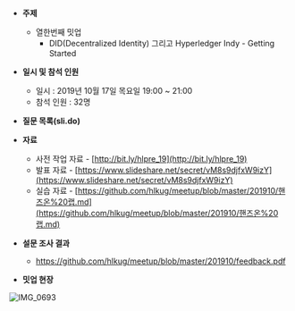 - **주제**
  
  - 열한번째 밋업
    - DID(Decentralized Identity) 그리고 Hyperledger Indy - Getting Started
- **일시 및 참석 인원**
  - 일시 : 2019년 10월 17일 목요일 19:00 ~ 21:00
  - 참석 인원 : 32명
- **질문 목록(sli.do)**
- **자료**
  - 사전 작업 자료 - [http://bit.ly/hlpre_19](http://bit.ly/hlpre_19)
  - 발표 자료 - [https://www.slideshare.net/secret/vM8s9djfxW9izY](https://www.slideshare.net/secret/vM8s9djfxW9izY) 
  - 실습 자료 - [https://github.com/hlkug/meetup/blob/master/201910/핸즈온%20랩.md](https://github.com/hlkug/meetup/blob/master/201910/핸즈온%20랩.md)
- **설문 조사 결과**
  - https://github.com/hlkug/meetup/blob/master/201910/feedback.pdf
- **밋업 현장**

![IMG_0693](https://raw.githubusercontent.com/hlkug/meetup/master/201910/images/meetup.jpeg)
